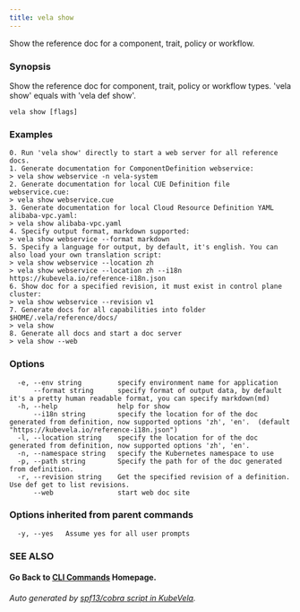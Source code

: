 ```yaml
---
title: vela show
---
```


Show the reference doc for a component, trait, policy or workflow.

### Synopsis

Show the reference doc for component, trait, policy or workflow types. 'vela show' equals with 'vela def show'. 

```
vela show [flags]
```

### Examples

```
0. Run 'vela show' directly to start a web server for all reference docs.  
1. Generate documentation for ComponentDefinition webservice:
> vela show webservice -n vela-system
2. Generate documentation for local CUE Definition file webservice.cue:
> vela show webservice.cue
3. Generate documentation for local Cloud Resource Definition YAML alibaba-vpc.yaml:
> vela show alibaba-vpc.yaml
4. Specify output format, markdown supported:
> vela show webservice --format markdown
5. Specify a language for output, by default, it's english. You can also load your own translation script:
> vela show webservice --location zh
> vela show webservice --location zh --i18n https://kubevela.io/reference-i18n.json
6. Show doc for a specified revision, it must exist in control plane cluster:
> vela show webservice --revision v1
7. Generate docs for all capabilities into folder $HOME/.vela/reference/docs/
> vela show
8. Generate all docs and start a doc server
> vela show --web

```

### Options

```
  -e, --env string         specify environment name for application
      --format string      specify format of output data, by default it's a pretty human readable format, you can specify markdown(md)
  -h, --help               help for show
      --i18n string        specify the location for of the doc generated from definition, now supported options 'zh', 'en'.  (default "https://kubevela.io/reference-i18n.json")
  -l, --location string    specify the location for of the doc generated from definition, now supported options 'zh', 'en'. 
  -n, --namespace string   specify the Kubernetes namespace to use
  -p, --path string        Specify the path for of the doc generated from definition.
  -r, --revision string    Get the specified revision of a definition. Use def get to list revisions.
      --web                start web doc site
```

### Options inherited from parent commands

```
  -y, --yes   Assume yes for all user prompts
```

### SEE ALSO



#### Go Back to [CLI Commands](vela) Homepage.


###### Auto generated by [spf13/cobra script in KubeVela](https://github.com/kubevela/kubevela/tree/master/hack/docgen).
